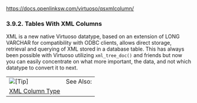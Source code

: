https://docs.openlinksw.com/virtuoso/qsxmlcolumn/
### 3.9.2. Tables With XML Columns

XML is a new native Virtuoso datatype, based on an extension of LONG VARCHAR for compatibility with ODBC clients, allows direct storage, retrieval and querying of XML stored in a database table. This has always been possible with Virtuoso utilizing `xml_tree_doc()` and friends but now you can easily concentrate on what more important, the data, and not which datatype to convert it to next.

|   |   |
|---|---|
|![[Tip]](https://docs.openlinksw.com/virtuoso/qsxmlcolumn/images/tip.png)|See Also:|
|[XML Column Type](https://docs.openlinksw.com/virtuoso/sqlrefxmldatatype/)|